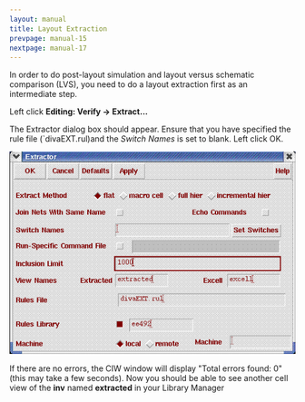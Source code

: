 ```yaml
---
layout: manual
title: Layout Extraction
prevpage: manual-15
nextpage: manual-17
---
```


In order to do post-layout simulation and layout versus schematic
comparison (LVS), you need to do a layout extraction first as an
intermediate step.

Left click **Editing: Verify -\> Extract\...**

The Extractor dialog box should appear. Ensure that you have specified
the rule file (\`divaEXT.rul)and the *Switch Names* is set to blank.
Left click OK.

![](/images/manual/extract.gif)

If there are no errors, the CIW window will display \"Total errors
found: 0\" (this may take a few seconds). Now you should be able to see
another cell view of the **inv** named **extracted** in your Library
Manager
